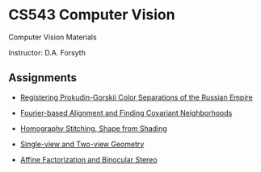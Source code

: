 # CS543 Computer Vision

Computer Vision Materials

Instructor: D.A. Forsyth

## Assignments
- [Registering Prokudin-Gorskii Color Separations of the Russian Empire](https://github.com/hongbozheng/computer-vision/tree/main/assignment_1)

- [Fourier-based Alignment and Finding Covariant Neighborhoods](https://github.com/hongbozheng/computer-vision/tree/main/assignment_2)

- [Homography Stitching, Shape from Shading](https://github.com/hongbozheng/computer-vision/tree/main/assignment_3)

- [Single-view and Two-view Geometry](https://github.com/hongbozheng/computer-vision/tree/main/assignment_4)

- [Affine Factorization and Binocular Stereo](https://github.com/hongbozheng/computer-vision/tree/main/assignment_5)
